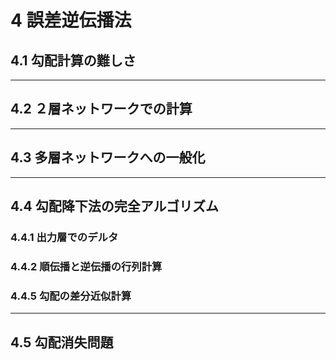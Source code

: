 # 4 誤差逆伝播法

## 4.1 勾配計算の難しさ


---
## 4.2 ２層ネットワークでの計算


---
## 4.3 多層ネットワークへの一般化


---
## 4.4 勾配降下法の完全アルゴリズム
### 4.4.1 出力層でのデルタ


### 4.4.2 順伝播と逆伝播の行列計算


### 4.4.5 勾配の差分近似計算

---
## 4.5 勾配消失問題
